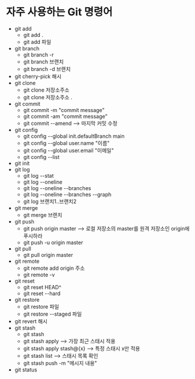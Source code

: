 # 자주 사용하는 Git 명령어
- git add
  - git add .
  - git add 파일
- git branch
  - git branch -r
  - git branch 브랜치
  - git branch -d 브랜치
- git cherry-pick 해시
- git clone 
  - git clone 저장소주소
  - git clone 저장소주소 .
- git commit
  - git commit -m "commit message"
  - git commit -am "commit message"
  - git commit --amend --> 마지막 커밋 수정
- git config
  - git config --global init.defaultBranch main
  - git config --global user.name "이름"
  - git config --global user.email "이메일"
  - git config --list
- git init
- git log
  - git log --stat
  - git log --oneline
  - git log --oneline --branches
  - git log --oneline --branches --graph
  - git log 브랜치1..브랜치2
- git merge
  - git merge 브랜치
- git push
  - git push origin master --> 로컬 저장소의 master를 원격 저장소인 origin에 푸시하라
  - git push -u origin master
- git pull
  - git pull origin master
- git remote
  - git remote add origin 주소
  - git remote -v
- git reset
  - git reset HEAD^
  - git reset --hard
- git restore
  - git restore 파일
  - git restore --staged 파일
- git revert 해시
- git stash
  - git stash
  - git stash apply --> 가장 최근 스태시 적용
  - git stash apply stash@{x} --> 특정 스태시 x만 적용
  - git stash list --> 스태시 목록 확인
  - git stash push -m "메시지 내용"
- git status
 

